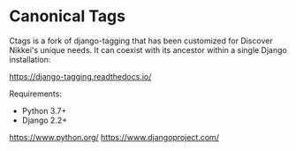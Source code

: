 # Canonical Tags

Ctags is a fork of django-tagging that has been customized for Discover Nikkei's unique needs.  It can coexist with its ancestor within a single Django installation:

https://django-tagging.readthedocs.io/

Requirements:

- Python 3.7+
- Django 2.2+

https://www.python.org/
https://www.djangoproject.com/
